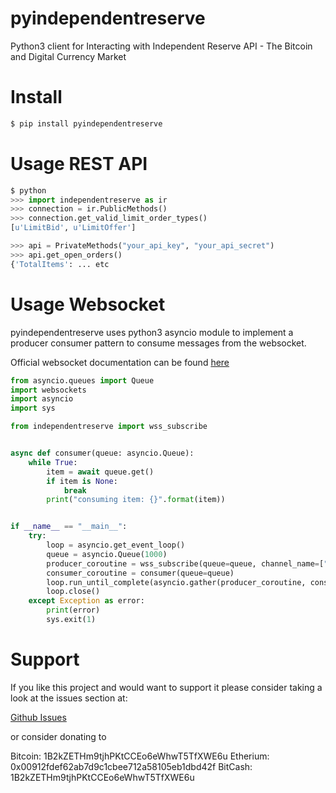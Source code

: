 
# pyindependentreserve

Python3 client for Interacting with Independent Reserve API - The Bitcoin and Digital Currency Market

# Install 

```bash
$ pip install pyindependentreserve
```

# Usage REST API

```python
$ python
>>> import independentreserve as ir
>>> connection = ir.PublicMethods()
>>> connection.get_valid_limit_order_types()
[u'LimitBid', u'LimitOffer'] 

>>> api = PrivateMethods("your_api_key", "your_api_secret")
>>> api.get_open_orders()
{'TotalItems': ... etc
```

# Usage Websocket

pyindependentreserve uses python3 asyncio module to implement a producer consumer pattern to consume messages from the websocket. 

Official websocket documentation can be found [here](https://github.com/independentreserve/websockets)

```python
from asyncio.queues import Queue
import websockets
import asyncio
import sys

from independentreserve import wss_subscribe


async def consumer(queue: asyncio.Queue):
    while True:
        item = await queue.get()
        if item is None:
            break
        print("consuming item: {}".format(item))


if __name__ == "__main__":
    try:
        loop = asyncio.get_event_loop()
        queue = asyncio.Queue(1000)
        producer_coroutine = wss_subscribe(queue=queue, channel_name=["ticker-xbt-aud"])
        consumer_coroutine = consumer(queue=queue)
        loop.run_until_complete(asyncio.gather(producer_coroutine, consumer_coroutine))
        loop.close()
    except Exception as error:
        print(error)
        sys.exit(1)
```

# Support

If you like this project and would want to support it please consider taking a look
at the issues section at:

[Github Issues](https://github.com/MelchiSalins/pyindependentreserve/issues)

or consider donating to

Bitcoin:  1B2kZETHm9tjhPKtCCEo6eWhwT5TfXWE6u
Etherium: 0x00912fdef62ab7d9c1cbee712a58105eb1dbd42f
BitCash:  1B2kZETHm9tjhPKtCCEo6eWhwT5TfXWE6u